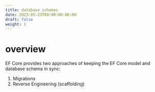 ```yaml
---
title: database schemas
date: 2023-05-23T00:00:00-06:00
draft: false
weight: 1
---
```


# overview
EF Core provides two approaches of keeping the EF Core model and database schema in sync:
1. Migrations
2. Reverse Engineering (scaffolding)
